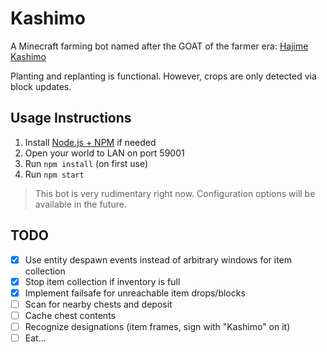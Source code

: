 # Kashimo
A Minecraft farming bot named after the GOAT of the farmer era: [Hajime Kashimo](https://jujutsu-kaisen.fandom.com/wiki/Hajime_Kashimo)

Planting and replanting is functional. However, crops are only detected via block updates.

## Usage Instructions
1. Install [Node.js + NPM](https://nodejs.org/en/download/package-manager) if needed
2. Open your world to LAN on port 59001 
3. Run `npm install` (on first use)
4. Run `npm start`
> This bot is very rudimentary right now. Configuration options will be available in the future.

## TODO
- [x] Use entity despawn events instead of arbitrary windows for item collection
- [x] Stop item collection if inventory is full
- [x] Implement failsafe for unreachable item drops/blocks
- [ ] Scan for nearby chests and deposit
- [ ] Cache chest contents
- [ ] Recognize designations (item frames, sign with "Kashimo" on it)
- [ ] Eat...